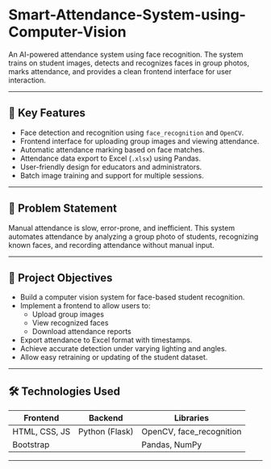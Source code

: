 # Smart-Attendance-System-using-Computer-Vision

An AI-powered attendance system using face recognition. The system trains on student images, detects and recognizes faces in group photos, marks attendance, and provides a clean frontend interface for user interaction.

---

## 🧠 Key Features

- Face detection and recognition using `face_recognition` and `OpenCV`.
- Frontend interface for uploading group images and viewing attendance.
- Automatic attendance marking based on face matches.
- Attendance data export to Excel (`.xlsx`) using Pandas.
- User-friendly design for educators and administrators.
- Batch image training and support for multiple sessions.

---

## 📌 Problem Statement

Manual attendance is slow, error-prone, and inefficient. This system automates attendance by analyzing a group photo of students, recognizing known faces, and recording attendance without manual input.

---

## 🎯 Project Objectives

- Build a computer vision system for face-based student recognition.
- Implement a frontend to allow users to:
  - Upload group images
  - View recognized faces
  - Download attendance reports
- Export attendance to Excel format with timestamps.
- Achieve accurate detection under varying lighting and angles.
- Allow easy retraining or updating of the student dataset.

---

## 🛠️ Technologies Used

| Frontend        | Backend          | Libraries            |
|-----------------|------------------|-----------------------|
| HTML, CSS, JS    | Python (Flask)   | OpenCV, face_recognition |
| Bootstrap        |                  | Pandas, NumPy         |

---


